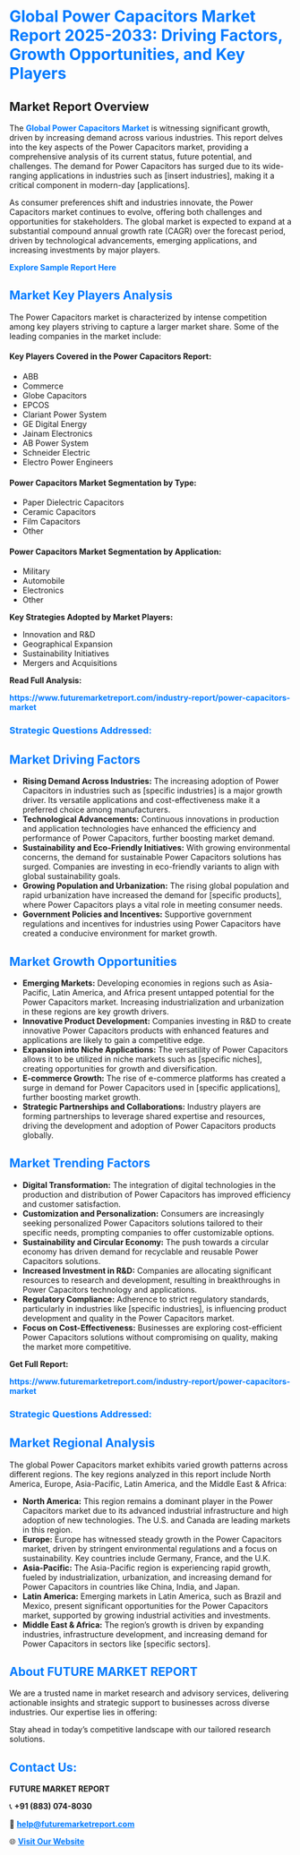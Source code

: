 <h1 style="color: #007BFF;">Global Power Capacitors Market Report 2025-2033: Driving Factors, Growth Opportunities, and Key Players</h1>

<section id="overview">
<h2>Market Report Overview</h2>
<p>The <a href="https://www.futuremarketreport.com/industry-report/power-capacitors-market" style="color: #007BFF; text-decoration: none;"><strong>Global Power Capacitors Market</strong></a> is witnessing significant growth, driven by increasing demand across various industries. This report delves into the key aspects of the Power Capacitors market, providing a comprehensive analysis of its current status, future potential, and challenges. The demand for Power Capacitors has surged due to its wide-ranging applications in industries such as [insert industries], making it a critical component in modern-day [applications].</p>
<p>As consumer preferences shift and industries innovate, the Power Capacitors market continues to evolve, offering both challenges and opportunities for stakeholders. The global market is expected to expand at a substantial compound annual growth rate (CAGR) over the forecast period, driven by technological advancements, emerging applications, and increasing investments by major players.</p>
</section>

<section id="overview">
<p><a href="https://www.futuremarketreport.com/request-sample/reportId=81486" style="color: #007BFF; text-decoration: none;"><strong>Explore Sample Report Here</strong></a></p>
</section>

<section id="key-players">
<h2 style="color: #007BFF;">Market Key Players Analysis</h2>
<p>The Power Capacitors market is characterized by intense competition among key players striving to capture a larger market share. Some of the leading companies in the market include:</p>
<h4>Key Players Covered in the Power Capacitors Report:</h4>
<ul><li>ABB</li><li>Commerce</li><li>Globe Capacitors</li><li>EPCOS</li><li>Clariant Power System</li><li>GE Digital Energy</li><li>Jainam Electronics</li><li>AB Power System</li><li>Schneider Electric</li><li>Electro Power Engineers</li></ul>
<h4>Power Capacitors Market Segmentation by Type:</h4>
<ul><li>Paper Dielectric Capacitors</li><li>Ceramic Capacitors</li><li>Film Capacitors</li><li>Other</li></ul>

<h4>Power Capacitors Market Segmentation by Application:</h4>
<ul><li>Military</li><li>Automobile</li><li>Electronics</li><li>Other</li></ul>
<p><strong>Key Strategies Adopted by Market Players:</strong></p>
<ul>
<li>Innovation and R&D</li>
<li>Geographical Expansion</li>
<li>Sustainability Initiatives</li>
<li>Mergers and Acquisitions</li>
</ul>
</section>

<section>
<p><strong>Read Full Analysis: </strong></p><a href="https://www.futuremarketreport.com/industry-report/power-capacitors-market" style="color: #007BFF; text-decoration: none;"><strong>https://www.futuremarketreport.com/industry-report/power-capacitors-market</strong></a>
<h3 style="color: #007BFF;">Strategic Questions Addressed:</h3>
</section>

<section id="driving-factors">
<h2 style="color: #007BFF;">Market Driving Factors</h2>
<ul>
<li><strong>Rising Demand Across Industries:</strong> The increasing adoption of Power Capacitors in industries such as [specific industries] is a major growth driver. Its versatile applications and cost-effectiveness make it a preferred choice among manufacturers.</li>
<li><strong>Technological Advancements:</strong> Continuous innovations in production and application technologies have enhanced the efficiency and performance of Power Capacitors, further boosting market demand.</li>
<li><strong>Sustainability and Eco-Friendly Initiatives:</strong> With growing environmental concerns, the demand for sustainable Power Capacitors solutions has surged. Companies are investing in eco-friendly variants to align with global sustainability goals.</li>
<li><strong>Growing Population and Urbanization:</strong> The rising global population and rapid urbanization have increased the demand for [specific products], where Power Capacitors plays a vital role in meeting consumer needs.</li>
<li><strong>Government Policies and Incentives:</strong> Supportive government regulations and incentives for industries using Power Capacitors have created a conducive environment for market growth.</li>
</ul>
</section>

<section id="growth-opportunities">
<h2 style="color: #007BFF;">Market Growth Opportunities</h2>
<ul>
<li><strong>Emerging Markets:</strong> Developing economies in regions such as Asia-Pacific, Latin America, and Africa present untapped potential for the Power Capacitors market. Increasing industrialization and urbanization in these regions are key growth drivers.</li>
<li><strong>Innovative Product Development:</strong> Companies investing in R&D to create innovative Power Capacitors products with enhanced features and applications are likely to gain a competitive edge.</li>
<li><strong>Expansion into Niche Applications:</strong> The versatility of Power Capacitors allows it to be utilized in niche markets such as [specific niches], creating opportunities for growth and diversification.</li>
<li><strong>E-commerce Growth:</strong> The rise of e-commerce platforms has created a surge in demand for Power Capacitors used in [specific applications], further boosting market growth.</li>
<li><strong>Strategic Partnerships and Collaborations:</strong> Industry players are forming partnerships to leverage shared expertise and resources, driving the development and adoption of Power Capacitors products globally.</li>
</ul>
</section>

<section id="trending-factors">
<h2 style="color: #007BFF;">Market Trending Factors</h2>
<ul>
<li><strong>Digital Transformation:</strong> The integration of digital technologies in the production and distribution of Power Capacitors has improved efficiency and customer satisfaction.</li>
<li><strong>Customization and Personalization:</strong> Consumers are increasingly seeking personalized Power Capacitors solutions tailored to their specific needs, prompting companies to offer customizable options.</li>
<li><strong>Sustainability and Circular Economy:</strong> The push towards a circular economy has driven demand for recyclable and reusable Power Capacitors solutions.</li>
<li><strong>Increased Investment in R&D:</strong> Companies are allocating significant resources to research and development, resulting in breakthroughs in Power Capacitors technology and applications.</li>
<li><strong>Regulatory Compliance:</strong> Adherence to strict regulatory standards, particularly in industries like [specific industries], is influencing product development and quality in the Power Capacitors market.</li>
<li><strong>Focus on Cost-Effectiveness:</strong> Businesses are exploring cost-efficient Power Capacitors solutions without compromising on quality, making the market more competitive.</li>
</ul>
</section>

<section>
<p><strong>Get Full Report: </strong></p><a href="https://www.futuremarketreport.com/industry-report/power-capacitors-market" style="color: #007BFF; text-decoration: none;"><strong>https://www.futuremarketreport.com/industry-report/power-capacitors-market</strong></a>
<h3 style="color: #007BFF;">Strategic Questions Addressed:</h3>
</section>


<section id="regional-analysis">
<h2 style="color: #007BFF;">Market Regional Analysis</h2>
<p>The global Power Capacitors market exhibits varied growth patterns across different regions. The key regions analyzed in this report include North America, Europe, Asia-Pacific, Latin America, and the Middle East & Africa:</p>
<ul>
<li><strong>North America:</strong> This region remains a dominant player in the Power Capacitors market due to its advanced industrial infrastructure and high adoption of new technologies. The U.S. and Canada are leading markets in this region.</li>
<li><strong>Europe:</strong> Europe has witnessed steady growth in the Power Capacitors market, driven by stringent environmental regulations and a focus on sustainability. Key countries include Germany, France, and the U.K.</li>
<li><strong>Asia-Pacific:</strong> The Asia-Pacific region is experiencing rapid growth, fueled by industrialization, urbanization, and increasing demand for Power Capacitors in countries like China, India, and Japan.</li>
<li><strong>Latin America:</strong> Emerging markets in Latin America, such as Brazil and Mexico, present significant opportunities for the Power Capacitors market, supported by growing industrial activities and investments.</li>
<li><strong>Middle East & Africa:</strong> The region’s growth is driven by expanding industries, infrastructure development, and increasing demand for Power Capacitors in sectors like [specific sectors].</li>
</ul>
</section>

<footer>
<h2 style="color: #007BFF;">About FUTURE MARKET REPORT</h2>
<p>We are a trusted name in market research and advisory services, delivering actionable insights and strategic support to businesses across diverse industries. Our expertise lies in offering:</p>

<p>Stay ahead in today’s competitive landscape with our tailored research solutions.</p>

<h2 style="color: #007BFF;">Contact Us:</h2>
<p><strong>FUTURE MARKET REPORT</strong></p>
<p>📞 <strong>+91 (883) 074-8030</strong></p>
<p>📧 <strong><a href="mailto:help@futuremarketreport.com" style="color: #007BFF;">help@futuremarketreport.com</a></strong></p>
<p>🌐 <strong><a href="https://www.futuremarketreport.com/" style="color: #007BFF;">Visit Our Website</a></strong></p>
</footer>